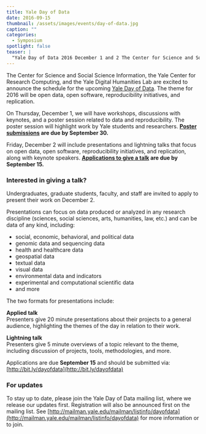 ```yaml
---
title: Yale Day of Data
date: 2016-09-15 
thumbnail: /assets/images/events/day-of-data.jpg
caption: ""
categories: 
  - Symposium
spotlight: false 
teaser: |
  "Yale Day of Data 2016 December 1 and 2 The Center for Science and Social Science Information, the Yale Center for Research Computing, and the Yale Digital Humanities Lab are excited to announce the..."
---
```


The Center for Science and Social Science Information, the Yale Center for Research Computing, and the Yale Digital Humanities Lab are excited to announce the schedule for the upcoming [Yale Day of Data](http://elischolar.library.yale.edu/dayofdata/2016/). The theme for 2016 will be open data, open software, reproducibility initiatives, and replication.
   
On Thursday, December 1, we will have workshops, discussions with keynotes, and a poster session related to data and reproducibility. The poster session will highlight work by Yale students and researchers. **[Poster submissions](http://elischolar.library.yale.edu/dayofdata/2016/posters/) are due by September 30.**

Friday, December 2 will include presentations and lightning talks that focus on open data, open software, reproducibility initiatives, and replication, along with keynote speakers. **[Applications to give a talk](http://yalesurvey.qualtrics.com/jfe/form/SV_eVSsftL11EoXTSt) are due by September 15.**

### Interested in giving a talk?
   
Undergraduates, graduate students, faculty, and staff are invited to apply to present their work on December 2.
   
Presentations can focus on data produced or analyzed in any research discipline (sciences, social sciences, arts, humanities, law, etc.) and can be data of any kind, including:

 * social, economic, behavioral, and political data
 * genomic data and sequencing data
 * health and healthcare data
 * geospatial data
 * textual data
 * visual data
 * environmental data and indicators
 * experimental and computational scientific data
 * and more

The two formats for presentations include:

**Applied talk**  
Presenters give 20 minute presentations about their projects to a general audience, highlighting the themes of the day in relation to their work.

**Lightning talk**  
Presenters give 5 minute overviews of a topic relevant to the theme, including discussion of projects, tools, methodologies, and more.
   
Applications are due **September 15** and should be submitted via: [http://bit.ly/dayofdata](http://bit.ly/dayofdata)
   
### For updates
   
To stay up to date, please join the Yale Day of Data mailing list, where we release our updates first. Registration will also be announced first on the mailing list. See [http://mailman.yale.edu/mailman/listinfo/dayofdata](http://mailman.yale.edu/mailman/listinfo/dayofdata) for more information or to join.